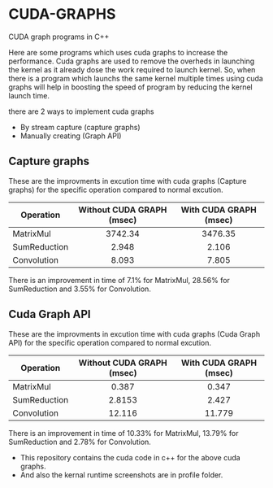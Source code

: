 # CUDA-GRAPHS
CUDA graph programs in C++

Here are some programs which uses cuda graphs to increase the performance.
Cuda graphs are used to remove the overheds in launching the kernel as it already dose the work required to launch kernel. So, when there is a program which launchs the same kernel multiple times using cuda graphs will help in boosting the speed of program by reducing the kernel launch time. 

there are 2 ways to implement cuda graphs 
* By stream capture (capture graphs)
* Manually creating (Graph API)

## Capture graphs
These are the improvments in excution time with cuda graphs (Capture graphs) for the specific operation compared to normal excution.

| Operation    | Without CUDA GRAPH (msec)    |  With CUDA GRAPH (msec)      |
| -------------|:----------------------------:|:----------------------------:|
| MatrixMul    |         3742.34              |         3476.35              |
| SumReduction |         2.948                |         2.106                |
| Convolution  |         8.093                |         7.805                |

There is an improvement in time of 7.1% for MatrixMul, 28.56% for SumReduction and 3.55% for Convolution.

## Cuda Graph API
These are the improvments in excution time with cuda graphs (Cuda Graph API) for the specific operation compared to normal excution.

| Operation    | Without CUDA GRAPH (msec)    |  With CUDA GRAPH (msec)      |
| -------------|:----------------------------:|:----------------------------:|
| MatrixMul    |         0.387                |         0.347                |
| SumReduction |         2.8153               |         2.427                |
| Convolution  |         12.116               |         11.779               |

There is an improvement in time of 10.33% for MatrixMul, 13.79% for SumReduction and 2.78% for Convolution.

* This repository contains the cuda code in c++ for  the above cuda graphs. 
* And also the kernal runtime screenshots are in profile folder. 

